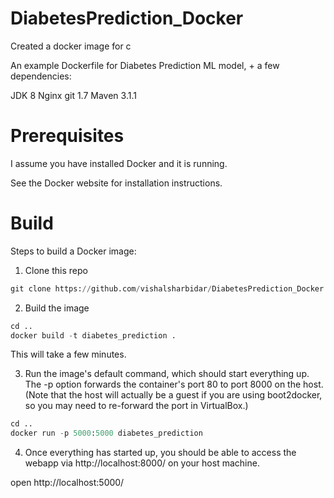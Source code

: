 # DiabetesPrediction_Docker
Created a docker image for c

An example Dockerfile for Diabetes Prediction ML model, + a few dependencies:

JDK 8
Nginx
git 1.7
Maven 3.1.1

# Prerequisites

I assume you have installed Docker and it is running.

See the Docker website for installation instructions.

# Build

Steps to build a Docker image:

1. Clone this repo

```python
git clone https://github.com/vishalsharbidar/DiabetesPrediction_Docker.git
```

2. Build the image
```python
cd ..
docker build -t diabetes_prediction .
```
This will take a few minutes.

3. Run the image's default command, which should start everything up. The -p option forwards the container's port 80 to port 8000 on the host. (Note that the host will actually be a guest if you are using boot2docker, so you may need to re-forward the port in VirtualBox.)

```python
cd ..
docker run -p 5000:5000 diabetes_prediction
```

4. Once everything has started up, you should be able to access the webapp via http://localhost:8000/ on your host machine.

open http://localhost:5000/


